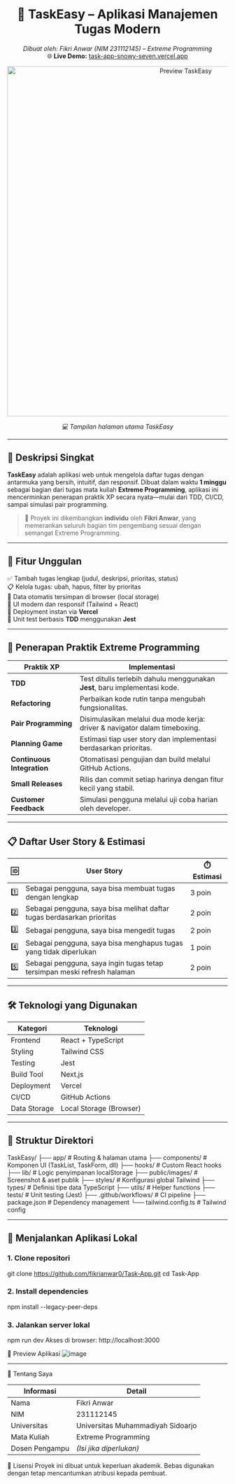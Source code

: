<h1 align="center">🚀 TaskEasy – Aplikasi Manajemen Tugas Modern</h1>

<p align="center">
  <em>Dibuat oleh: Fikri Anwar (NIM 231112145) – Extreme Programming</em><br/>
  🌐 <strong>Live Demo:</strong> <a href="https://task-app-snowy-seven.vercel.app/" target="_blank">task-app-snowy-seven.vercel.app</a>
</p>

<div align="center">
  <img src="./public/images/homepage-preview.png" alt="Preview TaskEasy" width="800"/>
  <p><em>💻 Tampilan halaman utama TaskEasy</em></p>
</div>

---

## 🎯 Deskripsi Singkat

**TaskEasy** adalah aplikasi web untuk mengelola daftar tugas dengan antarmuka yang bersih, intuitif, dan responsif. Dibuat dalam waktu **1 minggu** sebagai bagian dari tugas mata kuliah **Extreme Programming**, aplikasi ini mencerminkan penerapan praktik XP secara nyata—mulai dari TDD, CI/CD, sampai simulasi pair programming.

> 📌 Proyek ini dikembangkan **individu** oleh **Fikri Anwar**, yang memerankan seluruh bagian tim pengembang sesuai dengan semangat Extreme Programming.

---

## 🧩 Fitur Unggulan

✅ Tambah tugas lengkap (judul, deskripsi, prioritas, status)  
📋 Kelola tugas: ubah, hapus, filter by prioritas  
💾 Data otomatis tersimpan di browser (local storage)  
🎨 UI modern dan responsif (Tailwind + React)  
🚀 Deployment instan via **Vercel**  
🧪 Unit test berbasis **TDD** menggunakan **Jest**

---

## 🧪 Penerapan Praktik Extreme Programming

| Praktik XP            | Implementasi                                                                  |
|------------------------|-------------------------------------------------------------------------------|
| **TDD**               | Test ditulis terlebih dahulu menggunakan **Jest**, baru implementasi kode.     |
| **Refactoring**       | Perbaikan kode rutin tanpa mengubah fungsionalitas.                           |
| **Pair Programming**  | Disimulasikan melalui dua mode kerja: driver & navigator dalam timeboxing.    |
| **Planning Game**     | Estimasi tiap user story dan implementasi berdasarkan prioritas.              |
| **Continuous Integration** | Otomatisasi pengujian dan build melalui GitHub Actions.                    |
| **Small Releases**    | Rilis dan commit setiap harinya dengan fitur kecil yang stabil.               |
| **Customer Feedback** | Simulasi pengguna melalui uji coba harian oleh developer.                     |

---

## 📋 Daftar User Story & Estimasi

| 🆔 | User Story                                                                                   | ⏱️ Estimasi |
|-----|----------------------------------------------------------------------------------------------|------------|
| 1️⃣ | Sebagai pengguna, saya bisa membuat tugas dengan lengkap                                     | 3 poin     |
| 2️⃣ | Sebagai pengguna, saya bisa melihat daftar tugas berdasarkan prioritas                      | 2 poin     |
| 3️⃣ | Sebagai pengguna, saya bisa mengedit tugas                                                   | 2 poin     |
| 4️⃣ | Sebagai pengguna, saya bisa menghapus tugas yang tidak diperlukan                            | 1 poin     |
| 5️⃣ | Sebagai pengguna, saya ingin tugas tetap tersimpan meski refresh halaman                     | 2 poin     |

---

## 🛠️ Teknologi yang Digunakan

| Kategori       | Teknologi             |
|----------------|-----------------------|
| Frontend       | React + TypeScript    |
| Styling        | Tailwind CSS          |
| Testing        | Jest                  |
| Build Tool     | Next.js               |
| Deployment     | Vercel                |
| CI/CD          | GitHub Actions        |
| Data Storage   | Local Storage (Browser) |

---

## 📁 Struktur Direktori

TaskEasy/
├── app/ # Routing & halaman utama
├── components/ # Komponen UI (TaskList, TaskForm, dll)
├── hooks/ # Custom React hooks
├── lib/ # Logic penyimpanan localStorage
├── public/images/ # Screenshot & aset publik
├── styles/ # Konfigurasi global Tailwind
├── types/ # Definisi tipe data TypeScript
├── utils/ # Helper functions
├── tests/ # Unit testing (Jest)
├── .github/workflows/ # CI pipeline
├── package.json # Dependency management
└── tailwind.config.ts # Tailwind config

---

## 🚀 Menjalankan Aplikasi Lokal

### 1. Clone repositori
git clone https://github.com/fikrianwar0/Task-App.git
cd Task-App

### 2. Install dependencies
npm install --legacy-peer-deps

### 3. Jalankan server lokal
npm run dev
Akses di browser: http://localhost:3000

📸 Preview Aplikasi
![image](https://github.com/user-attachments/assets/eddc12f8-f7ae-49f9-84f8-f5ef974df72e)

---

👤 Tentang Saya

| Informasi      | Detail                            |
| -------------- | --------------------------------- |
| Nama           | Fikri Anwar                       |
| NIM            | 231112145                         |
| Universitas    | Universitas Muhammadiyah Sidoarjo |
| Mata Kuliah    | Extreme Programming               |
| Dosen Pengampu | *(Isi jika diperlukan)*           |

📄 Lisensi
Proyek ini dibuat untuk keperluan akademik. Bebas digunakan dengan tetap mencantumkan atribusi kepada pembuat.
